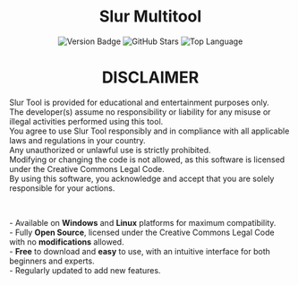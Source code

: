 <h1 align="center">Slur Multitool</h1>

<p align="center">
	<img src="https://img.shields.io/badge/Version-1.0.0-7f5af0" alt="Version Badge">
	<img src="https://img.shields.io/github/stars/sluroq/slur-tool?style=flat&label=Stars&color=7f5af0" alt="GitHub Stars">
	<img src="https://img.shields.io/github/languages/top/sluroq/slur-tool?color=7f5af0" alt="Top Language">
</p>

<h1 align="center"> <strong>DISCLAIMER</strong> </h1>

<p align="left">
Slur Tool is provided for educational and entertainment purposes only.<br>
The developer(s) assume no responsibility or liability for any misuse or illegal activities performed using this tool.<br>
You agree to use Slur Tool responsibly and in compliance with all applicable laws and regulations in your country.<br>
Any unauthorized or unlawful use is strictly prohibited.<br>
Modifying or changing the code is not allowed, as this software is licensed under the Creative Commons Legal Code.<br>
By using this software, you acknowledge and accept that you are solely responsible for your actions.
</p>

<br>

<p align="left">
    - Available on <strong>Windows</strong> and <strong>Linux</strong> platforms for maximum compatibility.<br>
    - Fully <strong>Open Source</strong>, licensed under the Creative Commons Legal Code with no <strong>modifications</strong> allowed.<br>
    - <strong>Free</strong> to download and <strong>easy</strong> to use, with an intuitive interface for both beginners and experts.<br>
    - Regularly updated to add new features.<br>
</p>
	
